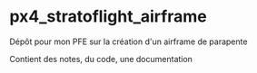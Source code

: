 # px4_stratoflight_airframe

Dépôt pour mon PFE sur la création d'un airframe de parapente

Contient des notes, du code, une documentation
